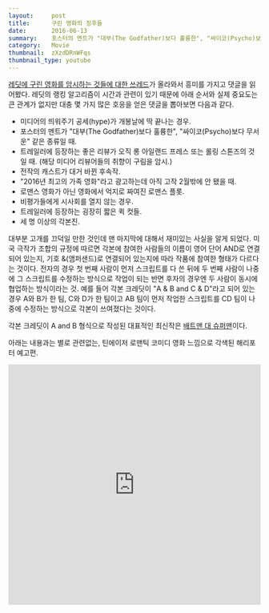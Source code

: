 ```yaml
---
layout:     post
title:      구린 영화의 징후들
date:       2016-06-13
summary:    포스터의 멘트가 "대부(The Godfather)보다 훌륭한", "싸이코(Psycho)보다 무서운" 같은 종류일 때.
category:	Movie
thumbnail:	zXzdDRnWFqs
thumbnail_type: youtube
---
```


[레딧에 구린 영화를 암시하는 것들에 대한 쓰레드](https://www.reddit.com/r/AskReddit/comments/4nmzm7/whats_a_telltale_sign_that_a_film_is_going_to_be/)가 올라와서 흥미를 가지고 댓글을 읽어봤다. 레딧의 랭킹 알고리즘이 시간과 관련이 있기 때문에 아래 순서와 실제 중요도는 큰 관계가 없지만 대충 몇 가지 많은 호응을 얻은 댓글을 뽑아보면 다음과 같다.

- 미디어의 띄워주기 공세(hype)가 개봉날에 딱 끝나는 경우.
- 포스터의 멘트가 "대부(The Godfather)보다 훌륭한", "싸이코(Psycho)보다 무서운" 같은 종류일 때.
- 트레일러에 등장하는 좋은 리뷰가 오직 롱 아일랜드 프레스 또는 롤링 스톤즈의 것일 때. (해당 미디어 리뷰어들의 취향이 구림을 암시.)
- 전작의 캐스트가 대거 바뀐 후속작.
- "2016년 최고의 가족 영화"라고 광고하는데 아직 고작 2월밖에 안 됐을 때.
- 로맨스 영화가 아닌 영화에서 억지로 짜여진 로맨스 플롯.
- 비평가들에게 시사회를 열지 않는 경우.
- 트레일러에 등장하는 굉장히 짧은 퀵 컷들.
- 세 명 이상의 각본진.

대부분 고개를 끄덕일 만한 것인데 맨 마지막에 대해서 재미있는 사실을 알게 되었다. 미국 극작가 조합의 규정에 따르면 각본에 참여한 사람들의 이름이 영어 단어 AND로 연결되어 있는지, 기호 &(앰퍼샌드)로 연결되어 있는지에 따라 작품에 참여한 형태가 다르다는 것이다. 전자의 경우 첫 번째 사람이 먼저 스크립트를 다 쓴 뒤에 두 번째 사람이 나중에 그 스크립트를 수정하는 방식으로 작업이 되는 반면 후자의 경우엔 두 사람이 동시에 협업하는 방식이라는 것. 예를 들어 각본 크레딧이 "A & B and C & D"라고 되어 있는 경우 A와 B가 한 팀, C와 D가 한 팀이고 AB 팀이 먼저 작업한 스크립트를 CD 팀이 나중에 수정하는 방식으로 각본이 쓰여졌다는 것이다.

각본 크레딧이 A and B 형식으로 작성된 대표적인 최신작은 [배트맨 대 슈퍼맨](http://www.imdb.com/title/tt2975590/fullcredits?ref_=tt_ov_wr#writers)이다.

아래는 내용과는 별로 관련없는, 틴에이저 로맨틱 코미디 영화 느낌으로 각색된 해리포터 예고편.

<iframe width="100%" height="480" src="https://www.youtube.com/embed/zXzdDRnWFqs" frameborder="0" allowfullscreen=""></iframe>
